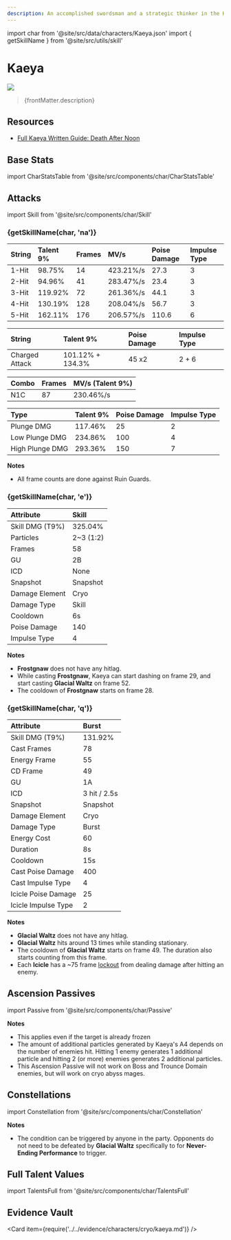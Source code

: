 ```yaml
---
description: An accomplished swordsman and a strategic thinker in the Knights of Favonius, rumored to hail from beyond Mondstadt.
---
```


import char from '@site/src/data/characters/Kaeya.json'
import { getSkillName } from '@site/src/utils/skill'

# Kaeya

![](/assets/characters/gacha/Kaeya.png)

<blockquote>{frontMatter.description}</blockquote>

## Resources

* [Full Kaeya Written Guide: Death After Noon](https://keqingmains.com/kaeya/)

## Base Stats

import CharStatsTable from '@site/src/components/char/CharStatsTable'

<CharStatsTable char={char} />

## Attacks

import Skill from '@site/src/components/char/Skill'

<Tabs>
<TabItem value='na' label='Normal Attacks'>
<h3>{getSkillName(char, 'na')}</h3>
<div class='talent-columns'>
<Skill char={char} skill='na' sectionFilter='Normal Attack' />

| String | Talent 9% | Frames | MV/s | Poise Damage | Impulse Type |
| :--- | :--- | :--- | :--- | :--- | :--- |
| 1-Hit | 98.75% | 14 | 423.21%/s | 27.3 | 3 |
| 2-Hit | 94.96% | 41 | 283.47%/s | 23.4 | 3 |
| 3-Hit | 119.92% | 72 | 261.36%/s | 44.1 | 3 |
| 4-Hit | 130.19% | 128 | 208.04%/s | 56.7 | 3 |
| 5-Hit | 162.11% | 176 | 206.57%/s | 110.6 | 6 |

</div>
<div class='talent-columns'>
<Skill char={char} skill='na' sectionFilter='Charged Attack' />
<div>

| String | Talent 9% | Poise Damage | Impulse Type |
| :--- | :--- | :--- | :--- |
| Charged Attack | 101.12% + 134.3% | 45 x2 | 2 + 6 |

| Combo | Frames | MV/s (Talent 9%) |
| :--- | :--- | :--- |
| N1C | 87 | 230.46%/s |

</div>
</div>
<div class='talent-columns'>
<Skill char={char} skill='na' sectionFilter='Plunging Attack' />

| Type | Talent 9% | Poise Damage | Impulse Type |
| :--- | :--- | :--- | :--- |
| Plunge DMG | 117.46% | 25 | 2 |
| Low Plunge DMG | 234.86% | 100 | 4 |
| High Plunge DMG | 293.36% | 150 | 7 |

</div>

**Notes**
* All frame counts are done against Ruin Guards.

</TabItem>

<TabItem value='e' label='Skill'>
<h3>{getSkillName(char, 'e')}</h3>
<div class='talent-columns'>
<Skill char={char} skill='e' />

| Attribute | Skill |
| :--- | :--- |
| Skill DMG \(T9%\) | 325.04% |
| Particles | 2~3 \(1:2\) |
| Frames | 58 |
| GU | 2B |
| ICD | None |
| Snapshot | Snapshot |
| Damage Element | Cryo |
| Damage Type | Skill |
| Cooldown | 6s |
| Poise Damage | 140 |
| Impulse Type | 4 |

</div>

**Notes**
* **Frostgnaw** does not have any hitlag.
* While casting **Frostgnaw**, Kaeya can start dashing on frame 29, and start casting **Glacial Waltz** on frame 52.
* The cooldown of **Frostgnaw** starts on frame 28.

</TabItem>

<TabItem value='q' label='Burst'>
<h3>{getSkillName(char, 'q')}</h3>
<div class='talent-columns'>
<Skill char={char} skill='q'/>

| Attribute | Burst |
| :--- | :--- |
| Skill DMG \(T9%\) | 131.92% |
| Cast Frames | 78 |
| Energy Frame | 55 |
| CD Frame | 49 |
| GU | 1A |
| ICD | 3 hit / 2.5s |
| Snapshot | Snapshot |
| Damage Element | Cryo |
| Damage Type | Burst |
| Energy Cost | 60 |
| Duration | 8s |
| Cooldown | 15s |
| Cast Poise Damage | 400 |
| Cast Impulse Type | 4 |
| Icicle Poise Damage | 25 |
| Icicle Impulse Type | 2 |

</div>

**Notes**
* **Glacial Waltz** does not have any hitlag.
* **Glacial Waltz** hits around 13 times while standing stationary.
* The cooldown of **Glacial Waltz** starts on frame 49. The duration also starts counting from this frame.
* Each **Icicle** has a ~75 frame [lockout](https://imgur.com/a/CJYe04R) from dealing damage after hitting an enemy.

</TabItem>
</Tabs>

## Ascension Passives

import Passive from '@site/src/components/char/Passive'

<Tabs>
<TabItem value='passive' label='Passive'>
<Passive char={char} passive={2} />
</TabItem>

<TabItem value='a1' label='Ascension 1'>
<Passive char={char} passive={0} />
</TabItem>

<TabItem value="a4" label="Ascension 4">
<Passive char={char} passive={1} />

**Notes**
* This applies even if the target is already frozen
* The amount of additional particles generated by Kaeya's A4 depends on the number of enemies hit. Hitting 1 enemy generates 1 additional particle and hitting 2 (or more) enemies generates 2 additional particles.
* This Ascension Passive will not work on Boss and Trounce Domain enemies, but will work on cryo abyss mages.

</TabItem>
</Tabs>

## Constellations

import Constellation from '@site/src/components/char/Constellation'

<Tabs>
<TabItem value='c1' label='C1'>
<Constellation char={char} constellation={1} />
</TabItem>

<TabItem value='c2' label='C2'>
<Constellation char={char} constellation={2} />

**Notes**
* The condition can be triggered by anyone in the party. Opponents do not need to be defeated by **Glacial Waltz** specifically to for **Never-Ending Performance** to trigger.

</TabItem>

<TabItem value='c3' label='C3'>
<Constellation char={char} constellation={3} />
</TabItem>

<TabItem value='c4' label='C4'>
<Constellation char={char} constellation={4} />
</TabItem>

<TabItem value='c5' label='C5'>
<Constellation char={char} constellation={5} />
</TabItem>

<TabItem value='c6' label='C6'>
<Constellation char={char} constellation={6} />
</TabItem>
</Tabs>

## Full Talent Values

import TalentsFull from '@site/src/components/char/TalentsFull'

<TalentsFull char={char}/>

## Evidence Vault

<Card item={require('../../evidence/characters/cryo/kaeya.md')} />

